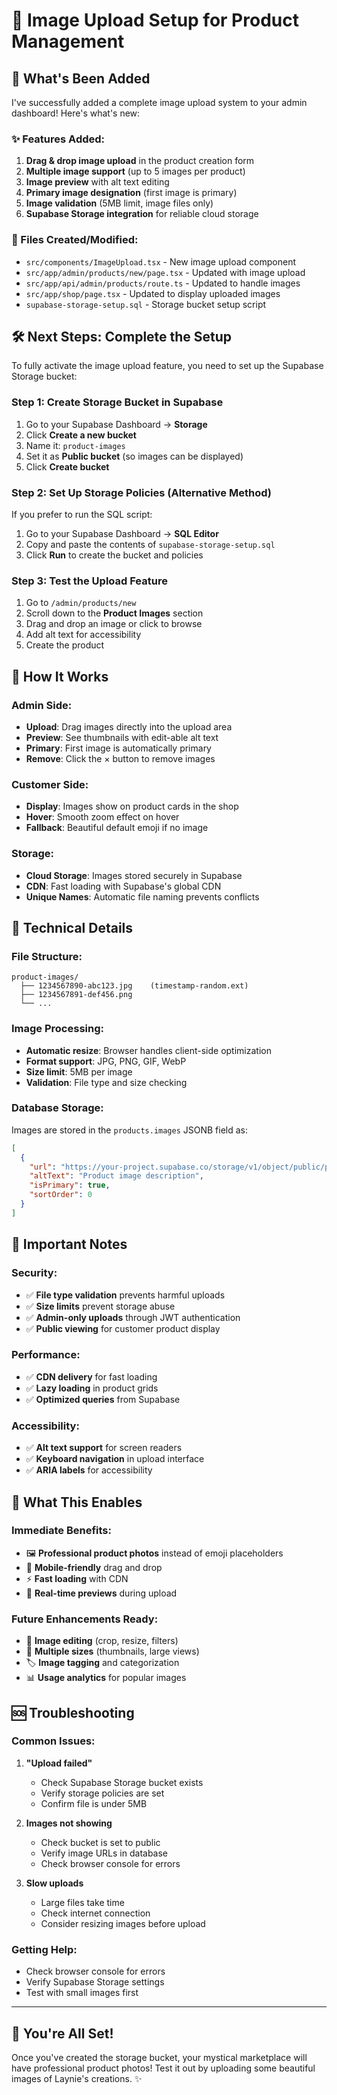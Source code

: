 # 📸 Image Upload Setup for Product Management

## 🚀 What's Been Added

I've successfully added a complete image upload system to your admin dashboard! Here's what's new:

### ✨ Features Added:
1. **Drag & drop image upload** in the product creation form
2. **Multiple image support** (up to 5 images per product)
3. **Image preview** with alt text editing
4. **Primary image designation** (first image is primary)
5. **Image validation** (5MB limit, image files only)
6. **Supabase Storage integration** for reliable cloud storage

### 📁 Files Created/Modified:
- `src/components/ImageUpload.tsx` - New image upload component
- `src/app/admin/products/new/page.tsx` - Updated with image upload
- `src/app/api/admin/products/route.ts` - Updated to handle images
- `src/app/shop/page.tsx` - Updated to display uploaded images
- `supabase-storage-setup.sql` - Storage bucket setup script

## 🛠️ Next Steps: Complete the Setup

To fully activate the image upload feature, you need to set up the Supabase Storage bucket:

### Step 1: Create Storage Bucket in Supabase

1. Go to your Supabase Dashboard → **Storage**
2. Click **Create a new bucket**
3. Name it: `product-images`
4. Set it as **Public bucket** (so images can be displayed)
5. Click **Create bucket**

### Step 2: Set Up Storage Policies (Alternative Method)

If you prefer to run the SQL script:

1. Go to your Supabase Dashboard → **SQL Editor**
2. Copy and paste the contents of `supabase-storage-setup.sql`
3. Click **Run** to create the bucket and policies

### Step 3: Test the Upload Feature

1. Go to `/admin/products/new`
2. Scroll down to the **Product Images** section
3. Drag and drop an image or click to browse
4. Add alt text for accessibility
5. Create the product

## 🎉 How It Works

### Admin Side:
- **Upload**: Drag images directly into the upload area
- **Preview**: See thumbnails with edit-able alt text
- **Primary**: First image is automatically primary
- **Remove**: Click the × button to remove images

### Customer Side:
- **Display**: Images show on product cards in the shop
- **Hover**: Smooth zoom effect on hover
- **Fallback**: Beautiful default emoji if no image

### Storage:
- **Cloud Storage**: Images stored securely in Supabase
- **CDN**: Fast loading with Supabase's global CDN
- **Unique Names**: Automatic file naming prevents conflicts

## 🔧 Technical Details

### File Structure:
```
product-images/
  ├── 1234567890-abc123.jpg    (timestamp-random.ext)
  ├── 1234567891-def456.png
  └── ...
```

### Image Processing:
- **Automatic resize**: Browser handles client-side optimization
- **Format support**: JPG, PNG, GIF, WebP
- **Size limit**: 5MB per image
- **Validation**: File type and size checking

### Database Storage:
Images are stored in the `products.images` JSONB field as:
```json
[
  {
    "url": "https://your-project.supabase.co/storage/v1/object/public/product-images/...",
    "altText": "Product image description",
    "isPrimary": true,
    "sortOrder": 0
  }
]
```

## 🚨 Important Notes

### Security:
- ✅ **File type validation** prevents harmful uploads
- ✅ **Size limits** prevent storage abuse  
- ✅ **Admin-only uploads** through JWT authentication
- ✅ **Public viewing** for customer product display

### Performance:
- ✅ **CDN delivery** for fast loading
- ✅ **Lazy loading** in product grids
- ✅ **Optimized queries** from Supabase

### Accessibility:
- ✅ **Alt text support** for screen readers
- ✅ **Keyboard navigation** in upload interface
- ✅ **ARIA labels** for accessibility

## 🎯 What This Enables

### Immediate Benefits:
- 🖼️ **Professional product photos** instead of emoji placeholders
- 📱 **Mobile-friendly** drag and drop
- ⚡ **Fast loading** with CDN
- 🔄 **Real-time previews** during upload

### Future Enhancements Ready:
- 🎨 **Image editing** (crop, resize, filters)
- 📐 **Multiple sizes** (thumbnails, large views)
- 🏷️ **Image tagging** and categorization
- 📊 **Usage analytics** for popular images

## 🆘 Troubleshooting

### Common Issues:

1. **"Upload failed"**
   - Check Supabase Storage bucket exists
   - Verify storage policies are set
   - Confirm file is under 5MB

2. **Images not showing**
   - Check bucket is set to public
   - Verify image URLs in database
   - Check browser console for errors

3. **Slow uploads**
   - Large files take time
   - Check internet connection
   - Consider resizing images before upload

### Getting Help:
- Check browser console for errors
- Verify Supabase Storage settings
- Test with small images first

---

## 🎉 You're All Set!

Once you've created the storage bucket, your mystical marketplace will have professional product photos! Test it out by uploading some beautiful images of Laynie's creations. ✨